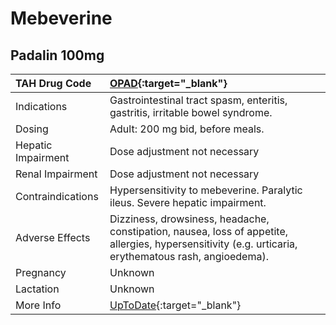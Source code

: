 # Mebeverine

## Padalin 100mg

| TAH Drug Code      | [OPAD](https://www.tahsda.org.tw/drugs/hissearch.php?drug_code=OPAD){:target="_blank"}                                                                |
|:-------------------|:------------------------------------------------------------------------------------------------------------------------------------------------------|
| Indications        | Gastrointestinal tract spasm, enteritis, gastritis, irritable bowel syndrome.                                                                         |
| Dosing             | Adult: 200 mg bid, before meals.                                                                                                                      |
| Hepatic Impairment | Dose adjustment not necessary                                                                                                                         |
| Renal Impairment   | Dose adjustment not necessary                                                                                                                         |
| Contraindications  | Hypersensitivity to mebeverine. Paralytic ileus. Severe hepatic impairment.                                                                           |
| Adverse Effects    | Dizziness, drowsiness, headache, constipation, nausea, loss of appetite, allergies, hypersensitivity (e.g. urticaria, erythematous rash, angioedema). |
| Pregnancy          | Unknown                                                                                                                                               |
| Lactation          | Unknown                                                                                                                                               |
| More Info          | [UpToDate](https://www.uptodate.com/contents/mebeverine-international-drug-information-concise){:target="_blank"}                                     |


